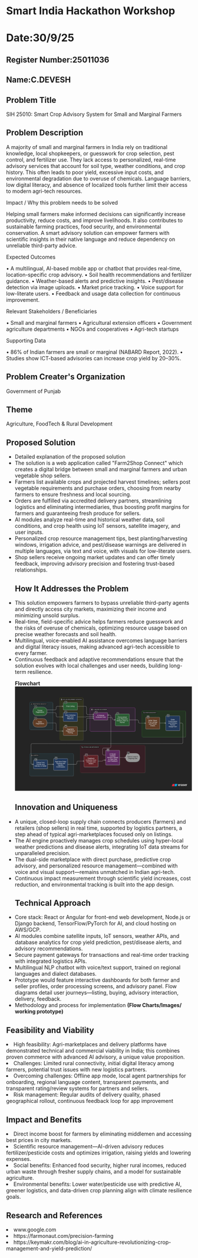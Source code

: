 # Smart India Hackathon Workshop
# Date:30/9/25
## Register Number:25011036
## Name:C.DEVESH
## Problem Title
SIH 25010: Smart Crop Advisory System for Small and Marginal Farmers
## Problem Description
A majority of small and marginal farmers in India rely on traditional knowledge, local shopkeepers, or guesswork for crop selection, pest control, and fertilizer use. They lack access to personalized, real-time advisory services that account for soil type, weather conditions, and crop history. This often leads to poor yield, excessive input costs, and environmental degradation due to overuse of chemicals. Language barriers, low digital literacy, and absence of localized tools further limit their access to modern agri-tech resources.

Impact / Why this problem needs to be solved

Helping small farmers make informed decisions can significantly increase productivity, reduce costs, and improve livelihoods. It also contributes to sustainable farming practices, food security, and environmental conservation. A smart advisory solution can empower farmers with scientific insights in their native language and reduce dependency on unreliable third-party advice.

Expected Outcomes

• A multilingual, AI-based mobile app or chatbot that provides real-time, location-specific crop advisory.
• Soil health recommendations and fertilizer guidance.
• Weather-based alerts and predictive insights.
• Pest/disease detection via image uploads.
• Market price tracking.
• Voice support for low-literate users.
• Feedback and usage data collection for continuous improvement.

Relevant Stakeholders / Beneficiaries

• Small and marginal farmers
• Agricultural extension officers
• Government agriculture departments
• NGOs and cooperatives
• Agri-tech startups

Supporting Data

• 86% of Indian farmers are small or marginal (NABARD Report, 2022).
• Studies show ICT-based advisories can increase crop yield by 20–30%.

## Problem Creater's Organization
Government of Punjab

## Theme
Agriculture, FoodTech & Rural Development

## Proposed Solution

<ul><li>Detailed explanation of the proposed solution</li>
<li>The solution is a web application called "Farm2Shop Connect" which creates a digital bridge between small and marginal farmers and urban vegetable shop sellers.</li>

<li>Farmers list available crops and projected harvest timelines; sellers post vegetable requirements and purchase orders, choosing from nearby farmers to ensure freshness and local sourcing.</li>

<li>Orders are fulfilled via accredited delivery partners, streamlining logistics and eliminating intermediaries, thus boosting profit margins for farmers and guaranteeing fresh produce for sellers.</li>

<li>AI modules analyze real-time and historical weather data, soil conditions, and crop health using IoT sensors, satellite imagery, and user inputs.</li>

<li>Personalized crop resource management tips, best planting/harvesting windows, irrigation advice, and pest/disease warnings are delivered in multiple languages, via text and voice, with visuals for low-literate users.</li>

<li>Shop sellers receive ongoing market updates and can offer timely feedback, improving advisory precision and fostering trust-based relationships.</li>

## How It Addresses the Problem

<li>This solution empowers farmers to bypass unreliable third-party agents and directly access city markets, maximizing their income and minimizing unsold surplus.</li>

<li>Real-time, field-specific advice helps farmers reduce guesswork and the risks of overuse of chemicals, optimizing resource usage based on precise weather forecasts and soil health.</li>

<li>Multilingual, voice-enabled AI assistance overcomes language barriers and digital literacy issues, making advanced agri-tech accessible to every farmer.</li>

<li>Continuous feedback and adaptive recommendations ensure that the solution evolves with local challenges and user needs, building long-term resilience.</li>

<b>Flowchart</b>
![alt text](<Screenshot 2025-09-30 230740.png>)

## Innovation and Uniqueness

<li>A unique, closed-loop supply chain connects producers (farmers) and retailers (shop sellers) in real time, supported by logistics partners, a step ahead of typical agri-marketplaces focused only on listings.</li>

<li>The AI engine proactively manages crop schedules using hyper-local weather predictions and disease alerts, integrating IoT data streams for unparalleled precision.</li>

<li>The dual-side marketplace with direct purchase, predictive crop advisory, and personalized resource management—combined with voice and visual support—remains unmatched in Indian agri-tech.</li>

<li>Continuous impact measurement through scientific yield increases, cost reduction, and environmental tracking is built into the app design.</li>

## Technical Approach

<li>Core stack: React or Angular for front-end web development, Node.js or Django backend, TensorFlow/PyTorch for AI, and cloud hosting on AWS/GCP.</li>
<li>AI modules combine satellite inputs, IoT sensors, weather APIs, and database analytics for crop yield prediction, pest/disease alerts, and advisory recommendations.</li>

<li>Secure payment gateways for transactions and real-time order tracking with integrated logistics APIs.</li>

<li>Multilingual NLP chatbot with voice/text support, trained on regional languages and dialect databases.</li>

<li>Prototype would feature interactive dashboards for both farmer and seller profiles, order processing screens, and advisory panel. Flow diagrams detail user journeys—listing, buying, advisory interaction, delivery, feedback.</li>

<li>Methodology and process for implementation <b>(Flow Charts/Images/ working prototype)</b></li></ul>


## Feasibility and Viability
<li>High feasibility: Agri-marketplaces and delivery platforms have demonstrated technical and commercial viability in India; this combines proven commerce with advanced AI advisory, a unique value proposition.</li>

<li>Challenges: Limited rural connectivity, initial digital literacy among farmers, potential trust issues with new logistics partners.</li>

<li>Overcoming challenges: Offline app mode, local agent partnerships for onboarding, regional language content, transparent payments, and transparent rating/review systems for partners and sellers.</li>

<li>Risk management: Regular audits of delivery quality, phased geographical rollout, continuous feedback loop for app improvement</li>

## Impact and Benefits
<li>Direct income boost for farmers by eliminating middlemen and accessing best prices in city markets.</li>

<li>Scientific resource management—AI-driven advisory reduces fertilizer/pesticide costs and optimizes irrigation, raising yields and lowering expenses.</li>

<li>Social benefits: Enhanced food security, higher rural incomes, reduced urban waste through fresher supply chains, and a model for sustainable agriculture.</li>

<li>Environmental benefits: Lower water/pesticide use with predictive AI, greener logistics, and data-driven crop planning align with climate resilience goals.</li>

## Research and References
<li>www.google.com</li>
<li>https://farmonaut.com/precision-farming</li>
<li>https://keymakr.com/blog/ai-in-agriculture-revolutionizing-crop-management-and-yield-prediction/</li>
